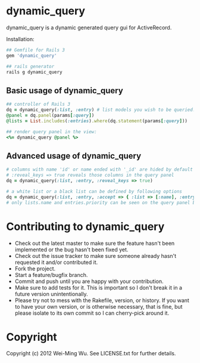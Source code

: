 # dynamic_query

dynamic_query is a dynamic generated query gui for ActiveRecord.

Installation:

``` ruby
## Gemfile for Rails 3
gem 'dynamic_query'

## rails generator
rails g dynamic_query
```

## Basic usage of dynamic_query

``` ruby
## controller of Rails 3
dq = dynamic_query(:list, :entry) # list models you wish to be queried. e.g. List => :list, AbcDef => :abc_def
@panel = dq.panel(params[:query])
@lists = List.includes(:entries).where(dq.statement(params[:query]))

## render query panel in the view:
<%= dynamic_query @panel %>
```

## Advanced usage of dynamic_query

``` ruby
# columns with name 'id' or name ended with '_id' are hided by default
# :reveal_keys => true reveals those columns in the query panel
dq = dynamic_query(:list, :entry, :reveal_keys => true)

# a white list or a black list can be defined by following options
dq = dynamic_query(:list, :entry, :accept => { :list => [:name], :entry => [:title, :priority] }, :reject => { :entry => [:title] })
# only lists.name and entries.priority can be seen on the query panel because the white list gets higher precedence than the black list
```

# Contributing to dynamic_query
 
* Check out the latest master to make sure the feature hasn't been implemented or the bug hasn't been fixed yet.
* Check out the issue tracker to make sure someone already hasn't requested it and/or contributed it.
* Fork the project.
* Start a feature/bugfix branch.
* Commit and push until you are happy with your contribution.
* Make sure to add tests for it. This is important so I don't break it in a future version unintentionally.
* Please try not to mess with the Rakefile, version, or history. If you want to have your own version, or is otherwise necessary, that is fine, but please isolate to its own commit so I can cherry-pick around it.

# Copyright

Copyright (c) 2012 Wei-Ming Wu. See LICENSE.txt for
further details.

